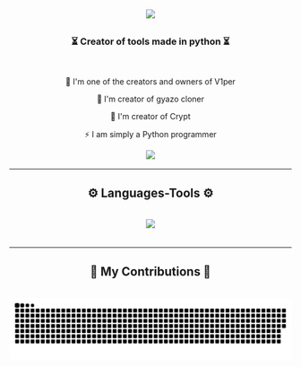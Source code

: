 <h1 align="center">
    <img src="https://github.com/gyaz00/gyaz00/assets/156465561/5f5adad3-49ba-42f4-aa9e-7bdb0c039d6b"/>
</h1>

<h3 align="center">⏳ Creator of tools made in python ⏳</h3>

<br/>

<div align="center">
 
 🐍 I'm one of the creators and owners of V1per
 
  👹 I'm creator of gyazo cloner

💉 I'm creator of Crypt

⚡ I am simply a Python programmer

 </div>
 
<div align="center"> 
  <a href="https://discord.gg/dJRYyKzC">
    <img src="https://img.shields.io/badge/Discord-333333?style=for-the-badge&logo=discord&logoColor=black" />
  </a>
</div>

 <hr/>
 
<h2 align="center">⚙️ Languages-Tools ⚙️</h2>
<br/>
<div align="center">
    <img src="https://skillicons.dev/icons?i=python" />
</div>

<br/>
<hr/>

<div align="center">
  <h2>🐍 My Contributions 🐍</h2>
  <br>
  <img alt="snake eating my contributions" src="https://raw.githubusercontent.com/gyaz00/gyaz00/output/github-contribution-grid-snake.svg" />
  
  <br/><br/><br/>
</div>



